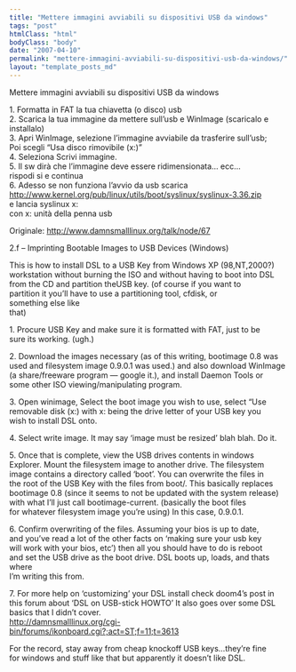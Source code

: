 ```yaml
---
title: "Mettere immagini avviabili su dispositivi USB da windows"
tags: "post"
htmlClass: "html"
bodyClass: "body"
date: "2007-04-10"
permalink: "mettere-immagini-avviabili-su-dispositivi-usb-da-windows/"
layout: "template_posts_md"
---
```

<p>Mettere immagini avviabili su dispositivi USB da windows</p>
<p>1. Formatta in FAT la tua chiavetta (o disco) usb<br />2. Scarica la tua immagine da mettere sull&#8217;usb e WinImage (scaricalo e<br />installalo)<br />3. Apri WinImage, selezione l&#8217;immagine avviabile da trasferire sull&#8217;usb;<br />Poi scegli &#8220;Usa disco rimovibile (x:)&#8221;<br />4. Seleziona Scrivi immagine.<br />5. Il sw dirà che l&#8217;immagine deve essere ridimensionata&#8230; ecc&#8230;<br />rispodi si e continua<br />6. Adesso se non funziona l&#8217;avvio da usb scarica<br /><a href="http://www.kernel.org/pub/linux/utils/boot/syslinux/syslinux-3.36.zip">http://www.kernel.org/pub/linux/utils/boot/syslinux/syslinux-3.36.zip</a><br />e lancia syslinux x:<br />con x: unità della penna usb</p>
</p>
<p>Originale: <a href="http://www.damnsmalllinux.org/talk/node/67">http://www.damnsmalllinux.org/talk/node/67</a></p>
<p>   2.f &#8211; Imprinting Bootable Images to USB Devices (Windows)</p>
<p>This is how to install DSL to a USB Key from Windows XP (98,NT,2000?)<br />workstation without burning the ISO and without having to boot into DSL<br />from the CD and partition theUSB key. (of course if you want to<br />partition it you&#8217;ll have to use a partitioning tool, cfdisk, or<br />something else like<br />that)</p>
<p>1. Procure USB Key and make sure it is formatted with FAT, just to be<br />sure its working. (ugh.)</p>
<p>2. Download the images necessary (as of this writing, bootimage 0.8 was<br />used and filesystem image 0.9.0.1 was used.) and also download WinImage<br />(a share/freeware program &#8212; google it.), and install Daemon Tools or<br />some other ISO viewing/manipulating program.</p>
<p>3. Open winimage, Select the boot image you wish to use, select &#8220;Use<br />removable disk (x:) with x: being the drive letter of your USB key you<br />wish to install DSL onto.</p>
<p>4. Select write image. It may say &#8216;image must be resized&#8217; blah blah. Do it.</p>
<p>5. Once that is complete, view the USB drives contents in windows<br />Explorer. Mount the filesystem image to another drive. The filesystem<br />image contains a directory called &#8216;boot&#8217;. You can overwrite the files in<br />the root of the USB Key with the files from boot/. This basically replaces<br />bootimage 0.8 (since it seems to not be updated with the system release)<br />with what I&#8217;ll just call bootimage-current. (basically the boot files<br />for whatever filesystem image you&#8217;re using) In this case, 0.9.0.1.</p>
<p>6. Confirm overwriting of the files. Assuming your bios is up to date,<br />and you&#8217;ve read a lot of the other facts on &#8216;making sure your usb key<br />will work with your bios, etc&#8217;) then all you should have to do is reboot<br />and set the USB drive as the boot drive. DSL boots up, loads, and thats<br />where<br />I&#8217;m writing this from.</p>
<p>7. For more help on &#8216;customizing&#8217; your DSL install check doom4&#8217;s post in<br />this forum about &#8216;DSL on USB-stick HOWTO&#8217; It also goes over some DSL<br />basics that I didn&#8217;t cover.<br /><a href="http://damnsmalllinux.org/cgi-bin/forums/ikonboard.cgi?;act=ST;f=11;t=3613">http://damnsmalllinux.org/cgi-bin/forums/ikonboard.cgi?;act=ST;f=11;t=3613</a></p>
<p>For the record, stay away from cheap knockoff USB keys&#8230;they&#8217;re fine<br />for windows and stuff like that but apparently it doesn&#8217;t like DSL.</p>
